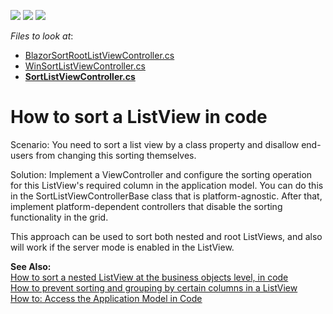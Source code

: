 <!-- default badges list -->
![](https://img.shields.io/endpoint?url=https://codecentral.devexpress.com/api/v1/VersionRange/128593846/22.2.6%2B)
[![](https://img.shields.io/badge/Open_in_DevExpress_Support_Center-FF7200?style=flat-square&logo=DevExpress&logoColor=white)](https://supportcenter.devexpress.com/ticket/details/E1276)
[![](https://img.shields.io/badge/📖_How_to_use_DevExpress_Examples-e9f6fc?style=flat-square)](https://docs.devexpress.com/GeneralInformation/403183)
<!-- default badges end -->
<!-- default file list -->
*Files to look at*:

* [BlazorSortRootListViewController.cs](CS/EFCore/SortListViewEF/SortListViewEF.Blazor.Server/Controllers/BlazorSortRootListViewController.cs) 
* [WinSortListViewController.cs](CS/EFCore/SortListViewEF/SortListViewEF.Win/Controllers/WinSortListViewController.cs) 
* **[SortListViewController.cs](CS/EFCore/SortListViewEF/SortListViewEF.Module/Controllers/SortListViewController.cs)**
<!-- default file list end -->
# How to sort a ListView in code
Scenario:
You need to sort a list view by a class property and disallow end-users from changing this sorting themselves.

Solution:
Implement a ViewController and configure the sorting operation for this ListView's required column in the application model. You can do this in the SortListViewControllerBase class that is platform-agnostic.
After that, implement platform-dependent controllers that disable the sorting functionality in the grid. 

This approach can be used to sort both nested and root ListViews, and also will work if the server mode is enabled in the ListView.</p><p><strong>See Also:</strong><br />
<a href="https://www.devexpress.com/Support/Center/p/E1253">How to sort a nested ListView at the business objects level, in code</a><br />
<a href="https://www.devexpress.com/Support/Center/p/E1254">How to prevent sorting and grouping by certain columns in a ListView</a><br />
<a href="http://documentation.devexpress.com/#Xaf/CustomDocument2810"><u>How to: Access the Application Model in Code</u></a></p>

<br/>


